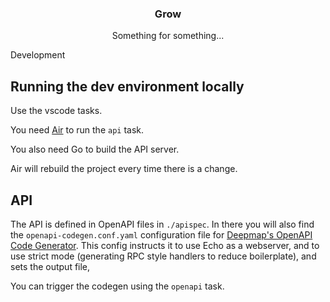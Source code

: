 <div align="center">
  <h3 align="center">Grow</h3>
  <p align="center">
    Something for something...
  </p>
</div

# Development

## Running the dev environment locally

Use the vscode tasks.

You need [Air](https://github.com/cosmtrek/air) to run the `api` task.

You also need Go to build the API server.

Air will rebuild the project every time there is a change.

## API

The API is defined in OpenAPI files in `./apispec`. In there you will also find the `openapi-codegen.conf.yaml` configuration file for [Deepmap's OpenAPI Code Generator](https://github.com/deepmap/oapi-codegen). This config instructs it to use Echo as a webserver, and to use strict mode (generating RPC style handlers to reduce boilerplate), and sets the output file,

You can trigger the codegen using the `openapi` task.
